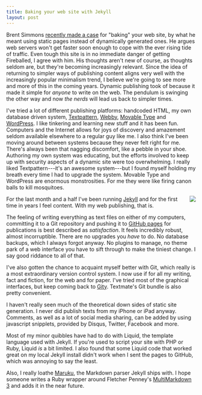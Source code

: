 ```yaml
---
title: Baking your web site with Jekyll
layout: post
---
```


Brent Simmons [recently made a case][1] for "baking" your web site, by what he meant using static pages instead of dynamically generated ones. He argues web servers won't get faster soon enough to cope with the ever rising tide of traffic. Even tough this site is in no immediate danger of getting Fireballed, I agree with him. His thoughts aren't new of course, as thoughts seldom are, but they're becoming increasingly relevant. Since the idea of returning to simpler ways of publishing content aligns very well with the increasingly popular minimalism trend, I believe we're going to see more and more of this in the coming years. Dynamic publishing took of because it made it simple for *anyone* to write on the web. The pendulum is swinging the other way and now *the nerds* will lead us back to simpler times.

I've tried a lot of different publishing platforms: handcoded HTML, my own database driven system, [Textpattern][2], [Webby][3], [Movable Type][4] and [WordPress][5]. I like tinkering and learning new stuff and it has been fun. Computers and the Internet allows for joys of discovery and amazement seldom available elsewhere to a regular guy like me. I also think I've been moving around between systems because they never felt right for me. There's always been that nagging discomfort, like a pebble in your shoe. Authoring my own system was educating, but the efforts involved to keep up with security aspects of a dynamic site were too overwhelming. I really liked Textpattern---it's an awesome system---but I found myself holding my breath every time I had to upgrade the system. Movable Type and WordPress are enormous monstrosities. For me they were like firing canon balls to kill mosquitoes.

<img src="http://swedishpixels.com/bilder/filesystem.jpg" style="float:right; margin: 0 0 10px 10px;">

For the last month and a half I've been running [Jekyll][9] and for the first time in years I feel content. With my web publishing, that is.

The feeling of writing everything as text files on either of my computers, committing it to a Git repository and pushing it to [GitHub pages][6] for publications is best described as *satisfaction*. It feels incredibly robust, almost incorruptible. There are no upgrades you *have* to do. No database backups, which I always forgot anyway. No plugins to manage, no theme park of a web interface you have to sift through to make the tiniest change. I say good riddance to all of that.

I've also gotten the chance to acquaint myself better with Git, which really is a most extraordinary version control system. I now use if for all my writing, fact and fiction, for the web and for paper. I've tried most of the graphical interfaces, but keep coming back to [Gity][8]. Textmate's Git bundle is also pretty convenient.

I haven't really seen much of the theoretical down sides of static site generation. I never did publish texts from my iPhone or iPad anyway. Comments, as well as a lot of social media sharing, can be added by using javascript snipplets, provided by Disqus, Twitter, Facebook and more.

Most of my minor quibbles have had to do with Liquid, the template language used with Jekyll. If you're used to script your site with PHP or Ruby, Liquid *is* a bit limited. I also found that some Liquid code that worked great on my local Jekyll install didn't work when I sent the pages to GitHub, which was annoying to say the least.

Also, I really loathe [Maruku][7], the Markdown parser Jekyll ships with. I hope someone writes a Ruby wrapper around Fletcher Penney's [MultiMarkdown 3][10] and adds it in the near future.


[1]: http://inessential.com/2011/03/16/a_plea_for_baked_weblogs
[2]: http://textpattern.com
[3]: http://webby.rubyforge.org/
[4]: http://www.movabletype.com/
[5]: http://wordpress.org
[6]: https://github.com/hertze/hertze.github.com
[7]: http://maruku.rubyforge.org/maruku.html
[8]: http://gityapp.com/
[9]: http://jekyllrb.com/
[10]: https://github.com/fletcher/peg-multimarkdown